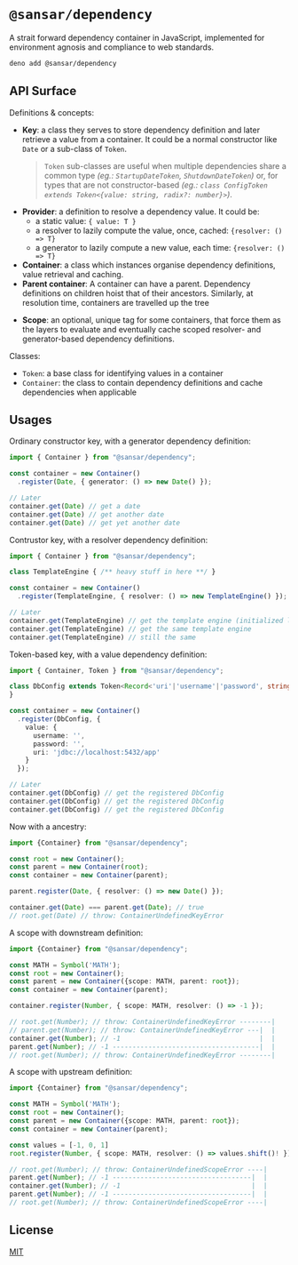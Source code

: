 # `@sansar/dependency`

A strait forward dependency container in JavaScript, implemented for
environment agnosis and compliance to web standards.

```sh
deno add @sansar/dependency
```

## API Surface

Definitions & concepts:

+ **Key**: a class they serves to store dependency definition and later
  retrieve a value from a container. It could be a normal constructor like
  `Date` or a sub-class of `Token`.
  > `Token` sub-classes are useful when multiple dependencies share a common
  > type _(eg.: `StartupDateToken`, `ShutdownDateToken`)_ or, for types that
  > are not constructor-based _(eg.:
  > `class ConfigToken extends Token<{value: string, radix?: number}>`)_.
+ **Provider**: a definition to resolve a dependency value. It could be:
  + a static value: `{ value: T }`
  * a resolver to lazily compute the value, once, cached: `{resolver: () => T}`
  * a generator to lazily compute a new value, each time: `{resolver: () => T}`
+ **Container**: a class which instances organise dependency definitions, value
  retrieval and caching.
+ **Parent container**: A container can have a parent. Dependency definitions
  on children hoist that of their ancestors. Similarly, at resolution time,
  containers are travelled up the tree
* **Scope**: an optional, unique tag for some containers, that force them as the
  layers to evaluate and eventually cache scoped resolver- and generator-based
  dependency definitions.

Classes:

+ `Token`: a base class for identifying values in a container
+ `Container`: the class to contain dependency definitions and cache
  dependencies when applicable

## Usages

Ordinary constructor key, with a generator dependency definition:
```ts
import { Container } from "@sansar/dependency";

const container = new Container()
  .register(Date, { generator: () => new Date() });

// Later
container.get(Date) // get a date
container.get(Date) // get another date
container.get(Date) // get yet another date
```

Contrustor key, with a resolver dependency definition:
```ts
import { Container } from "@sansar/dependency";

class TemplateEngine { /** heavy stuff in here **/ }

const container = new Container()
  .register(TemplateEngine, { resolver: () => new TemplateEngine() });

// Later
container.get(TemplateEngine) // get the template engine (initialized lazily)
container.get(TemplateEngine) // get the same template engine
container.get(TemplateEngine) // still the same
```

Token-based key, with a value dependency definition:
```ts
import { Container, Token } from "@sansar/dependency";

class DbConfig extends Token<Record<'uri'|'username'|'password', string>> {
}

const container = new Container()
  .register(DbConfig, {
    value: {
      username: '',
      password: '',
      uri: 'jdbc://localhost:5432/app'
    }
  });

// Later
container.get(DbConfig) // get the registered DbConfig
container.get(DbConfig) // get the registered DbConfig
container.get(DbConfig) // get the registered DbConfig
```

Now with a ancestry:
```ts
import {Container} from "@sansar/dependency";

const root = new Container();
const parent = new Container(root);
const container = new Container(parent);

parent.register(Date, { resolver: () => new Date() });

container.get(Date) === parent.get(Date); // true
// root.get(Date) // throw: ContainerUndefinedKeyError
```

A scope with downstream definition:
```ts
import {Container} from "@sansar/dependency";

const MATH = Symbol('MATH');
const root = new Container();
const parent = new Container({scope: MATH, parent: root});
const container = new Container(parent);

container.register(Number, { scope: MATH, resolver: () => -1 });

// root.get(Number); // throw: ContainerUndefinedKeyError --------|
// parent.get(Number); // throw: ContainerUndefinedKeyError ---|  |
container.get(Number); // -1                                   |  |
parent.get(Number); // -1 -------------------------------------|  |
// root.get(Number); // throw: ContainerUndefinedKeyError --------|
```

A scope with upstream definition:
```ts
import {Container} from "@sansar/dependency";

const MATH = Symbol('MATH');
const root = new Container();
const parent = new Container({scope: MATH, parent: root});
const container = new Container(parent);

const values = [-1, 0, 1]
root.register(Number, { scope: MATH, resolver: () => values.shift()! });

// root.get(Number); // throw: ContainerUndefinedScopeError ----|
parent.get(Number); // -1 -----------------------------------|  |
container.get(Number); // -1                                 |  |
parent.get(Number); // -1 -----------------------------------|  |
// root.get(Number); // throw: ContainerUndefinedScopeError ----|
```

## License

[MIT](./LICENSE)
